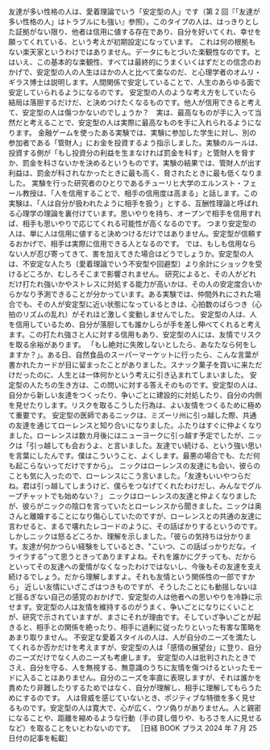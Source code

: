 ###

友達が多い性格の人は、愛着理論でいう「安定型の人」です（第 2 回『「友達が多い性格の人」はトラブルにも強い』参照）。このタイプの人は、はっきりとした証拠がない限り、他者は信用に値する存在であり、自分を好いてくれ、幸せを願ってくれている、という考えが初期設定になっています。
これは何の根拠もない楽天家というわけではありません。データにもとづいた楽観性なのです。とはいえ、この基本的な楽観性、すべては最終的にうまくいくはずだとの信念のおかげで、安定型の人の人生はほかの人と比べて楽なのだ、と心理学者のオムリ・ギラス博士は説明します。人間関係で安定していることで、人生のあらゆる面で安定していられるようになるのです。
安定型の人のような考え方をしていたら結局は落胆するだけだ、と決めつけたくなるものです。他人が信用できると考えて、安定型の人は傷つかないのでしょうか？　実は、最高なものが手に入って当然だと考えることで、安定型の人は実際に最高なものを手に入れられるようになります。
金融ゲームを使ったある実験では、実験に参加した学生に対し、別の参加者である「管財人」にお金を投資するよう指示しました。実験のルールは、投資する側が「もし投資分の利益を生まなければ罰金を科す」と管財人を脅すか、罰金を科さないかを決めるというものです。実験の結果では、管財人が出す利益は、罰金が科されなかったときに最も高く、脅されたときに最も低くなりました。
実験を行った研究者のひとりであるチューリヒ大学のエルンスト・フェール教授は、「人を信用することで、相手の信用度は高まる」と話します。この実験は、「人は自分が扱われたように相手を扱う」とする、互酬性理論と呼ばれる心理学の理論を裏付けています。思いやりを持ち、オープンで相手を信用すれば、相手も思いやりで応じてくれる可能性が高くなるのです。
つまり安定型の人は、単に人は信用に値すると決めつけるだけではありません。安定型が信頼するおかげで、相手は実際に信用できる人となるのです。
では、もしも信用ならない人が忍び寄ってきて、害を加えてきた場合はどうでしょうか。安定型の人は、不安定な人たち〔愛着理論でいう不安型や回避型〕より余計にショックを受けるどころか、むしろそこまで影響されません。
研究によると、その人がどれだけ打たれ強いかやストレスに対処する能力が高いかは、その人の安定度合いからかなり予測できることが分かっています。ある実験では、仲間外れにされた場合でも、その人が安定型に近い状態になっているときは、心拍数のばらつき（心拍のリズムの乱れ）がそれほど激しく変動しませんでした。
安定型の人は、人を信用しているため、自分が落胆しても誰かしらが手を差し伸べてくれると考えます。この打たれ強さと人に対する信用もあり、安定型の人には、友情でリスクを取る余裕があります。
「もし絶対に失敗しないとしたら、あなたなら何をしますか？」。ある日、自然食品のスーパーマーケットに行ったら、こんな言葉が書かれたカードが目に留まったことがありました。スナック菓子を買いに来ただけだったのに、人生とは一体何かという考えに引き込まれてしまいました。
安定型の人たちの生き方は、この問いに対する答えそのものです。安定型の人は、自分から新しい友達をつくったり、争いごとに建設的に対処したり、自分の内側を見せたりします。リスクを取るこうした行為は、よい友情をつくるために極めて重要です。
安定型の医師であるニックは、ミズーリ州に引っ越した際、共通の友達を通じてローレンスと知り合いになりました。ふたりはすぐに仲よくなりました。ローレンスは数カ月後にはニューヨークに引っ越す予定でしたが、ニックは「引っ越しても会おうよ、と言いました。友達でい続ける、という強い思いを言葉にしたんです。僕はこういうこと、よくします。最悪の場合でも、ただ何も起こらないってだけですから」。
ニックはローレンスの友達にも会い、彼らのことも気に入ったので、ローレンスにこう言いました。「友達もいいやつらだね。君は引っ越してしまうけど、僕らをつなげてくれたわけだし、みんなでグループチャットでも始めない？」
ニックはローレンスの友達と仲よくなりましたが、彼らがニックの陰口を言っていたとローレンスから聞きました。ニックは奥さんと離婚することになり傷心していたのですが、ローレンスとの共通の友達に言わせると、まるで壊れたレコードのように、その話ばかりするというのです。
しかしニックは怒るどころか、理解を示しました。「彼らの気持ちは分かります。友達が何かつらい経験をしているとき、"こいつ、この話ばっかりだな。イライラする”って思うときってありますよね。それを誰かにグチっても、だからといってその友達への愛情がなくなったわけではないし、今後もその友達を支え続けるでしょう。だから理解しますよ。それも友情という関係性の一部ですから」
近しい友情にいざこざはつきものですが、そうしたことにも動揺しないほど揺るぎない自己の感覚のおかげで、安定型の人は他者への思いやりを冷静に示せます。安定型の人は友情を維持するのがうまく、争いごとになりにくいことが、研究で示されていますが、まさにそれが理由です。そしていざ争いごとが起きると、相手との関係を絶ったり、相手に過剰に従ったりといった有害な策略をあまり取りません。
不安定な愛着スタイルの人は、人が自分のニーズを満たしてくれるか否かだけを考えますが、安定型の人は「感情の展望台」に登り、自分のニーズだけでなく人のニーズも考慮します。
安定型の人は批判されたときでさえ、自分を守る、人を無視する、無意識のうちに友情を傷つけるといったモードに入ることはありません。自分のニーズを率直に表現しますが、それは誰かを責めたり非難したりするためではなく、自分が理解し、相手に理解してもらうためにするのです。
人は脅威を感じていないとき、ポジティブな特徴を多く見せるものです。安定型の人は寛大で、心が広く、ウソ偽りがありません。人と親密になることや、距離を縮めるような行動（手の貸し借りや、もろさを人に見せるなど）を取ることをいとわないのです。
［日経 BOOK プラス 2024 年 7 月 25 日付の記事を転載］
